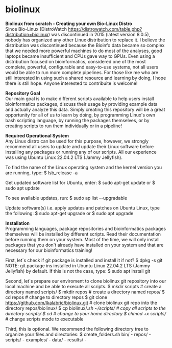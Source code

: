 # biolinux
<b>Biolinux from scratch - Creating your own Bio-Linux Distro</b><br>
Since Bio-Linux (DistroWatch https://distrowatch.com/table.php?distribution=biolinux) was discontinued in 2015 (latest version 8.0.5), nobody has organized any other Linux distribution to replace it. I believe the distribution was discontinued because the Bioinfo data became so complex that we needed more powerful machines to do most of the analyses, good laptops became insufficient and CPUs gave way to GPUs. Even using a distribution focused on bioinformatics, considered one of the most complete, powerful, configurable and easy-to-use systems, not all users would be able to run more complete pipelines. For those like me who are still interested in using such a shared resource and learning by doing, I hope there is still hope. Anyone interested to contribuite is welcome!

<b>Repository Goal</b><br>
Our main goal is to make different scripts available to help users install bioinformatics packages, discuss their usage by providing example data and actually analyze this data. Simply creating this repository will be a great opportunity for all of us to learn by doing, by programming Linux's own bash scripting language, by running the packages themselves, or by creating scripts to run them individually or in a pipeline!

<b>Required Operational System</b><br>
Any Linux distro can be used for this purpose, however, we strongly recommend all users to update and update their Linux software before installing any packages or running any of our scripts. All our experience was using Ubuntu Linux 22.04.2 LTS (Jammy Jellyfish). 

To find the name of the Linux operating system and the kernel version you are running, type:
$ lsb_release -a

Get updated software list for Ubuntu, enter:
$ sudo apt-get update
or
$ sudo apt update

To see available updates, run:
$ sudo ap list --upgradable

Update software(s) i.e. apply updates and patches on Ubuntu Linux, type the following:
$ sudo apt-get upgrade
or
$ sudo apt upgrade

<b>Installation</b><br>
Programming languages, package repositories and bioinformatics packages themselves will be installed by different scripts. Read their documentation before running them on your system. Most of the time, we will only install packages that you don't already have installed on your system and that are necessary for our bioinformatics training!

First, let´s check if git package is installed and install it if not?
$ dpkg -s git
NOTE: git package ins installed in Ubuntu Linux 22.04.2 LTS (Jammy Jellyfish) by default. If this is not the case, type:
$ sudo apt install git

Second, let´s prepare our enviroment to clone biolinux git repository into our local machine and be able to execute all scripts. 
$ mkdir scripts                                           # create a directory named scripts/
$ mkdir repos                                             # create a directory named repos/
$ cd repos                                                # change to directory repos
$ git clone https://github.com/lkalabric/biolinux.git     # clone biolinux git repo into the directory repos/biolinux/
$ cp biolinux/*.sh ~/scripts/                             # copy all scripts to the directory scripts/
$ cd                                                      # change to your home directory
$ chmod +x scripts/*                                      # change scripts mode to executable

Third, this is optional. We recommend the following directory tree to organize your files and directories:
$ create_folders.sh
bin/ - 
repos/ - 
scripts/ - 
examples/ -
data/ -
results/ -


